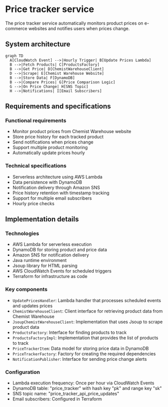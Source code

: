 # Price tracker service

The price tracker service automatically monitors product prices on e-commerce websites and notifies users when prices change.

## System architecture

```mermaid
graph TD
  A[CloudWatch Event] -->|Hourly Trigger| B[Update Prices Lambda]
  B -->|Fetch Products| C[ProductsFactory]
  B -->|Get Price| D[ChemistWarehouseClient]
  D -->|Scrape| E[Chemist Warehouse Website]
  B -->|Store Data| F[DynamoDB]
  B -->|Compare Prices| G[Price Comparison Logic]
  G -->|On Price Change| H[SNS Topic]
  H -->|Notifications| I[Email Subscribers]
```

## Requirements and specifications

### Functional requirements
- Monitor product prices from Chemist Warehouse website
- Store price history for each tracked product
- Send notifications when prices change
- Support multiple product monitoring
- Automatically update prices hourly

### Technical specifications
- Serverless architecture using AWS Lambda
- Data persistence with DynamoDB
- Notification delivery through Amazon SNS
- Price history retention with timestamp tracking
- Support for multiple email subscribers
- Hourly price checks

## Implementation details

### Technologies
- AWS Lambda for serverless execution
- DynamoDB for storing product and price data
- Amazon SNS for notification delivery
- Java runtime environment
- Jsoup library for HTML parsing
- AWS CloudWatch Events for scheduled triggers
- Terraform for infrastructure as code

### Key components
- `UpdatePricesHandler`: Lambda handler that processes scheduled events and updates prices
- `ChemistWarehouseClient`: Client interface for retrieving product data from Chemist Warehouse
- `JsoupChemistWarehouseClient`: Implementation that uses Jsoup to scrape product data
- `ProductsFactory`: Interface for finding products to track
- `ProductsFactoryImpl`: Implementation that provides the list of products to track
- `PriceTrackerItem`: Data model for storing price data in DynamoDB
- `PriceTrackerFactory`: Factory for creating the required dependencies
- `NotificationPublisher`: Interface for sending price change alerts

### Configuration
- Lambda execution frequency: Once per hour via CloudWatch Events
- DynamoDB table: "price_tracker" with hash key "pk" and range key "sk"
- SNS topic name: "price_tracker_api_price_updates"
- Email subscribers: Configured in Terraform 